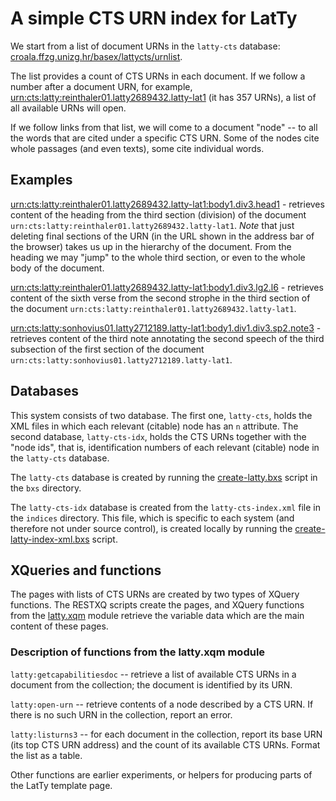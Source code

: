 # A simple CTS URN index for LatTy

We start from a list of document URNs in the `latty-cts` database: [croala.ffzg.unizg.hr/basex/lattycts/urnlist](http://croala.ffzg.unizg.hr/basex/lattycts/urnlist).

The list provides a count of CTS URNs in each document. If we follow a number after a document URN, for example, [urn:cts:latty:reinthaler01.latty2689432.latty-lat1](http://croala.ffzg.unizg.hr/basex/lattyctsurn/urn:cts:latty:reinthaler01.latty2689432.latty-lat1) (it has 357 URNs), a list of all available URNs will open.

If we follow links from that list, we will come to a document "node" -- to all the words that are cited under a specific CTS URN. Some of the nodes cite whole passages (and even texts), some cite individual words.

## Examples

[urn:cts:latty:reinthaler01.latty2689432.latty-lat1:body1.div3.head1](http://croala.ffzg.unizg.hr/basex/latty/urn:cts:latty:reinthaler01.latty2689432.latty-lat1:body1.div3.head1) - retrieves content of the heading from the third section (division) of the document `urn:cts:latty:reinthaler01.latty2689432.latty-lat1`. *Note* that just deleting final sections of the URN (in the URL shown in the address bar of the browser) takes us up in the hierarchy of the document. From the heading we may "jump" to the whole third section, or even to the whole body of the document.

[urn:cts:latty:reinthaler01.latty2689432.latty-lat1:body1.div3.lg2.l6](http://croala.ffzg.unizg.hr/basex/latty/urn:cts:latty:reinthaler01.latty2689432.latty-lat1:body1.div3.lg2.l6) - retrieves content of the sixth verse from the second strophe in the third section of the document `urn:cts:latty:reinthaler01.latty2689432.latty-lat1`.

[urn:cts:latty:sonhovius01.latty2712189.latty-lat1:body1.div1.div3.sp2.note3](http://croala.ffzg.unizg.hr/basex/latty/urn:cts:latty:sonhovius01.latty2712189.latty-lat1:body1.div1.div3.sp2.note3) - retrieves content of the third note annotating the second speech of the third subsection of the first section of the document `urn:cts:latty:sonhovius01.latty2712189.latty-lat1`.

## Databases

This system consists of two database. The first one, `latty-cts`, holds the XML files in which each relevant (citable) node has an `n` attribute. The second database, `latty-cts-idx`, holds the CTS URNs together with the "node ids", that is, identification numbers of each relevant (citable) node in the `latty-cts` database.

The `latty-cts` database is created by running the [create-latty.bxs](https://github.com/nevenjovanovic/latty-cts/blob/master/bxs/create-latty.bxs) script in the `bxs` directory.

The `latty-cts-idx` database is created from the `latty-cts-index.xml` file in the `indices` directory. This file, which is specific to each system (and therefore not under source control), is created locally by running the [create-latty-index-xml.bxs](https://github.com/nevenjovanovic/latty-cts/blob/master/bxs/create-latty-index-xml.bxs) script.

## XQueries and functions

The pages with lists of CTS URNs are created by two types of XQuery functions. The RESTXQ scripts create the pages, and XQuery functions from the [latty.xqm](https://github.com/nevenjovanovic/latty-cts/blob/master/scripts/repo/latty.xqm) module retrieve the variable data which are the main content of these pages.

### Description of functions from the latty.xqm module

`latty:getcapabilitiesdoc` -- retrieve a list of available CTS URNs in a document from the collection; the document is identified by its URN.

`latty:open-urn` -- retrieve contents of a node described by a CTS URN. If there is no such URN in the collection, report an error.

`latty:listurns3` -- for each document in the collection, report its base URN (its top CTS URN address) and the count of its available CTS URNs. Format the list as a table.

Other functions are earlier experiments, or helpers for producing parts of the LatTy template page.

